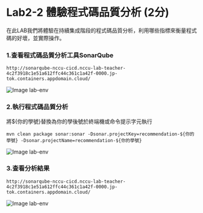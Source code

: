
# Lab2-2 體驗程式碼品質分析 (2分)
在此LAB我們將體驗在持續集成階段的程式碼品質分析，利用哪些指標來衡量程式碼的好壞，並實際操作。

### 1.查看程式碼品質分析工具SonarQube
```
http://sonarqube-nccu-cicd.nccu-lab-teacher-4c2f3918c1e51a612ffc44c361c1a42f-0000.jp-tok.containers.appdomain.cloud/
```
![Image lab-env](https://raw.githubusercontent.com/j3ffk3/nccu-lab-2020/main/imgs/lab2-2-1.PNG)
### 2.執行程式碼品質分析
將${你的學號}替換為你的學後號於終端機或命令提示字元執行 
```
mvn clean package sonar:sonar -Dsonar.projectKey=recommendation-${你的學號} -Dsonar.projectName=recommendation-${你的學號}
```
![Image lab-env](https://raw.githubusercontent.com/j3ffk3/nccu-lab-2020/main/imgs/lab2-2-2.PNG)
### 3.查看分析結果
```
http://sonarqube-nccu-cicd.nccu-lab-teacher-4c2f3918c1e51a612ffc44c361c1a42f-0000.jp-tok.containers.appdomain.cloud/
```
![Image lab-env](https://raw.githubusercontent.com/j3ffk3/nccu-lab-2020/main/imgs/lab2-2-3.PNG)
